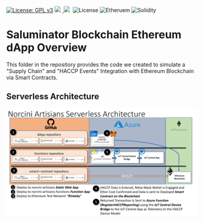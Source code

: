 [![License: GPL v3](https://img.shields.io/badge/License-GPLv3-blue.svg)](https://www.gnu.org/licenses/gpl-3.0)&nbsp;<a href="https://www.open-fermentation-project.org/"><img src="https://img.shields.io/badge/OFS v1-Open%20Fermentation%20Project%20v1-yellowgreen"></a>&nbsp;<a href="https://apps.azureiotcentral.com/">
<img src="https://img.shields.io/badge/Azure IoT Central-Open%20Fermentation%20Project%20v1-blue"></a>&nbsp;<a href="https://www.saluminator.com/"></a>&nbsp;![License](https://img.shields.io/badge/Microsoft%20Public%20License-MS--PL-orange)&nbsp;![Etheruem](https://img.shields.io/badge/etheruem-V2-green)&nbsp;![Solidity](https://img.shields.io/badge/solidity-0.8.*-green)

# Saluminator Blockchain Ethereum dApp Overview

This folder in the repository provides the code we created to simulate a "Supply Chain" and "HACCP Events" Integration with Ethereum Blockchain via Smart Contracts.

## Serverless Architecture

<img src="../assets/norcini-artisians-serverless-architecture.png" width="1200"/>
